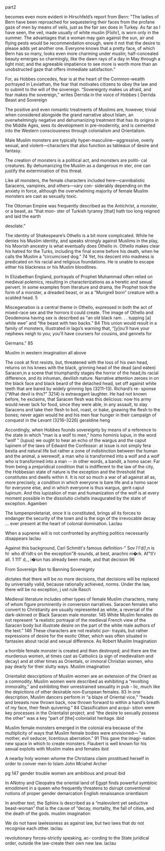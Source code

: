 part2


becomes even more evident in Hirschfeld’s report from Bern: "The ladies of Bern have been reproached for sequestering their faces from the profane gaze of men by means of veils, just as the fair sex does in Turkey. As far as I have seen, the veil, made usually of white muslin [Flohr], is worn only in the summer. The advantages that a woman may gain against the sun, air and flying pests would be recommendation enough, were it not that the desire to please adds yet another one. Everyone knows that a pretty face, of which Bern has so many, looks even more charming under muslin; half-concealed beauty emerges so charmingly, like the dawn rays of a day in May through a light mist; and the agreeable impatience to see more is worth more than an unobstructed gaze that offers immediate satisfaction."

For, as Hobbes concedes, fear is at the heart of the Common-wealth portrayed in Leviathan, the fear that motivates citizens to obey the law and to submit to the will of the sovereign. “Sovereignty makes us afraid, and fear makes the sovereign,” writes Derrida in the voice of Hobbes (  Derrida Beast and Sovereign


The positive and even romantic treatments of Muslims are, however, trivial when considered alongside the grand narrative about Islam, an overwhelmingly negative and dehumanizing treatment that has its origins in the Middle Ages, sees its development in pre-modernity, and is cemented into the Western consciousness through colonialism and Orientalism.

Male Muslim monsters are typically hyper-masculine—aggressive, overly sexual, and violent—characters that also function as tableaux of desire and fantasy.

The creation of monsters is a political act, and monsters are politi- cal creatures.
By dehumanizing the Muslim as a dangerous m ster, one can justify the extermination of this threat.

Like all monsters, the female characters included here—cannibalistic Saracens, vampires, and others—vary con- siderably depending on the anxiety in force, although the overwhelming majority of female Muslim monsters are cast as sexually toxic.

The Ottoman Empire was frequently described as the Antichrist, a monster, or a beast, as “that mon- ster of Turkish tyranny [that] hath too long reigned and laid the earth

desolate.”

The identity of Shakespeare’s Othello is a bit more complicated. While he denies his Muslim identity, and speaks strongly against Muslims in the play, his Moorish ancestry is what eventually does Othello in. Othello makes clear his hatred for the Turks, including the final scene before his death, when he calls the Muslim a “circumcised dog.” 74 Yet, his descent into madness is predicated on his racial and religious foundations. He is unable to escape either his blackness or his Muslim bloodlines.

In Elizabethan England, portrayals of Prophet Muhammad often relied on medieval polemics, resulting in characterizations as a heretic and sexual pervert. In some examples from literature and drama, the Prophet took the form of a monster, a dreaded beast, or as a “Mungrell born” creature with a scalded head. 5

Miscegenation is a central theme in Othello, expressed in both the act of mixed-race sex and the horrors it could create. The image of Othello and Desdemona having sex is described as “an old black ram. . . tupping [a] white ewe” and “the beast with two backs.” 84 This union would result in a family of monsters, illustrated in Iago’s warning that, “[y]ou’ll have your nephews neigh to you; you’ll have coursers for cousins, and gennets for

Germans.” 85

Muslim in western imagination all above

The cook at first resists, but, threatened with the loss of his own head, returns on his knees with the black, grinning head of the dead (and eaten) Saracen,in a scene that triumphantly stages the horror of the head,its racial difference, and its inhuman, devilish nature. Narrative attention zeroes in on the black face and black beard of the detached head, set off against white teeth that are bared by widely grinning lips (3211–13). Richard’s re- sponse (“What devil is this?” 3214) is extravagant laughter. He had not known before, he exclaims, that Saracen flesh was this delicious: now his army would never lack for food, since they were able, in any assault, to slay Saracens and take their flesh to boil, roast, or bake, gnawing the flesh to the bones; never again would he and his men fear hunger in their campaign of conquest in the Levant (3216–3226) geraldine heng



Accordingly, when Hobbes founds sovereignty by means of a reference to the state in which "man is a wolf to men," homo hominis lupus, in the word "wolf " (lupus) we ought to hear an echo of the wargus and the caput lupinem of the laws of Edward the Confessor: at issue is not simply fera bestia and natural life but rather a zone of indistinction between the human and the animal, a werewolf, a man who is transformed into a wolf and a wolf who is transformed into a man -- in other words, a bandit, a homo sacer. Far from being a prejuridical condition that is indifferent to the law of the city, the Hobbesian state of nature is the exception and the threshold that constitutes and dwells within it. It is not so much a war of all against all as, more precisely, a condition in which everyone is bare life and a homo sacer for everyone else, and in which everyone is thus wargus, gerit caput lupinum. And this lupization of man and humanization of the wolf is at every moment possible in the dissolutio civitatis inaugurated by the state of exception. Agamben

The lumpenproletariat, once it is constituted, brings all its forces to endanger the security of the town and is the sign of the irrevocable decay … ever present at the heart of colonial domination. Laclau

When a supreme will is not confronted by anything politics necessarily disappears laclau

Against this background, Carl Schmitt's famous definition-" Sov­ l'l'd(!,n is hl· who dl'ridt·s on the exception"8-sounds, at best, anachro­ ni�rk. Af"tl'r all. 1 111' d,., i�iun has already been made, and that decision 96

From Sovereign Ban to Banning Sovereignty

dictates that there will be no more decisions, that decisions will be replaced by universally valid, because rationally achieved, norms. Under the law, there will be no exception, j ust rule Rasch

Medieval literature includes other types of female Muslim characters, many of whom figure prominently in conversion narratives. Saracen females who convert to Christianity are usually represented as white, a reversal of the dark-skinned or Black Saracen male monster. 145 White Muslim females do not represent “a realistic portrayal of the medieval French view of the Saracen body but illustrate desire on the part of the white male authors of the text.” 146 These characters are not realistic por- trayals, but rather expressions of desire for the exotic Other, which was often situated in fantasies about racial and sexual difference. As Robert Muslim Imagination

a horrible female monster is created and then destroyed; and there are the murderous women, at times cast as Catholics (a sign of medievalism and decay) and at other times as Orientals, or immoral Christian women, who pay dearly for their slutty ways. Muslim imagination

Orientalist descriptions of Muslim women are an extension of the Orient as a commodity. Muslim women were described as exhibiting a “revolting immorality,” and exhibiting their unrestrained sexuality in pub - lic, much like the depictions of other desirable non-European females. 83 In one description, Muslim dancers perform in “a blaze of Oriental vice,” “heads and breasts now thrown back, now thrown forward to within a hand’s breath of my face, their flesh quivering.” 84 Classification and acqui- sition were key processes in the Orientalist project, and “the desire to sexually possess the other” was a key “part of [the] colonialist heritage. ibid

Muslim female monsters emerged in the colonial era because of the multiplicity of ways that Muslim female bodies were envisioned— “as mother, evil seducer, licentious aberration.” 91 This gave the imagi- nation new space in which to create monsters. Flaubert is well known for his sexual exploits with Muslim males and females ibid

A nearby holy women whome the Christians claim prostitued herself in order to conver men to Islam John Mciahel Archer

pg 147 gender trouble women are ambitious and proud ibid

In ANotny and Cleopatra the oriental land of Egypt finds powerful symbloic emodiment in a queen who frequently threatens to dsirupt conventional notions of proper gender demarcation English renaissance orientlaism

In another text, the Sphinx is described as a “malevolent yet seductive beast-woman” that is the cause of “decay, mortality, the fall of cities, and the death of the gods. muslim imagination

We do not have lawlessness as against law, but two laws that do not recognise each other. laclau

revolutionary forces-strictly speaking, ac- cording to the State juridical order, outside the law-create their own new law. laclau
